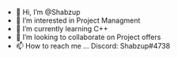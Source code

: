- 👋 Hi, I’m @Shabzup
- 👀 I’m interested in Project Managment
- 🌱 I’m currently learning C++
- 💞️ I’m looking to collaborate on Project offers
- 📫 How to reach me ... Discord: Shabzup#4738


